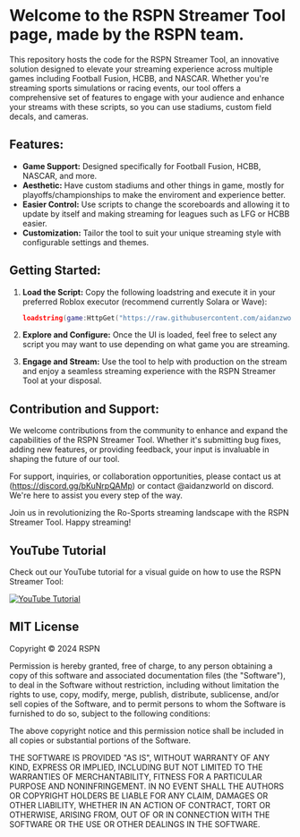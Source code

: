 # Welcome to the RSPN Streamer Tool page, made by the RSPN team.

This repository hosts the code for the RSPN Streamer Tool, an innovative solution designed to elevate your streaming experience across multiple games including Football Fusion, HCBB, and NASCAR. Whether you're streaming sports simulations or racing events, our tool offers a comprehensive set of features to engage with your audience and enhance your streams with these scripts, so you can use stadiums, custom field decals, and cameras.

## Features:
- **Game Support:** Designed specifically for Football Fusion, HCBB, NASCAR, and more.
- **Aesthetic:** Have custom stadiums and other things in game, mostly for playoffs/championships to make the enviroment and experience better.
- **Easier Control:** Use scripts to change the scoreboards and allowing it to update by itself and making streaming for leagues such as LFG or HCBB easier.
- **Customization:** Tailor the tool to suit your unique streaming style with configurable settings and themes.

## Getting Started:
1. **Load the Script:** Copy the following loadstring and execute it in your preferred Roblox executor (recommend currently Solara or Wave):
    ```lua
    loadstring(game:HttpGet("https://raw.githubusercontent.com/aidanzworld/RSPN-streamer-tool/main/RSPN.lua"))()
    ```

2. **Explore and Configure:** Once the UI is loaded, feel free to select any script you may want to use depending on what game you are streaming.

3. **Engage and Stream:** Use the tool to help with production on the stream and enjoy a seamless streaming experience with the RSPN Streamer Tool at your disposal.

## Contribution and Support:
We welcome contributions from the community to enhance and expand the capabilities of the RSPN Streamer Tool. Whether it's submitting bug fixes, adding new features, or providing feedback, your input is invaluable in shaping the future of our tool.

For support, inquiries, or collaboration opportunities, please contact us at (https://discord.gg/bKuNrpQAMp) or contact @aidanzworld on discord. We're here to assist you every step of the way.

Join us in revolutionizing the Ro-Sports streaming landscape with the RSPN Streamer Tool. Happy streaming!

## YouTube Tutorial

Check out our YouTube tutorial for a visual guide on how to use the RSPN Streamer Tool:

[![YouTube Tutorial](https://img.youtube.com/vi/HGeYv3WvhwI/0.jpg)](https://www.youtube.com/watch?v=HGeYv3WvhwI)


## MIT License

Copyright © 2024 RSPN

Permission is hereby granted, free of charge, to any person obtaining a copy
of this software and associated documentation files (the "Software"), to deal
in the Software without restriction, including without limitation the rights
to use, copy, modify, merge, publish, distribute, sublicense, and/or sell
copies of the Software, and to permit persons to whom the Software is
furnished to do so, subject to the following conditions:

The above copyright notice and this permission notice shall be included in all
copies or substantial portions of the Software.

THE SOFTWARE IS PROVIDED "AS IS", WITHOUT WARRANTY OF ANY KIND, EXPRESS OR
IMPLIED, INCLUDING BUT NOT LIMITED TO THE WARRANTIES OF MERCHANTABILITY,
FITNESS FOR A PARTICULAR PURPOSE AND NONINFRINGEMENT. IN NO EVENT SHALL THE
AUTHORS OR COPYRIGHT HOLDERS BE LIABLE FOR ANY CLAIM, DAMAGES OR OTHER
LIABILITY, WHETHER IN AN ACTION OF CONTRACT, TORT OR OTHERWISE, ARISING FROM,
OUT OF OR IN CONNECTION WITH THE SOFTWARE OR THE USE OR OTHER DEALINGS IN THE
SOFTWARE.
